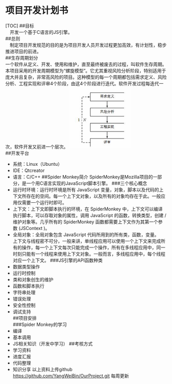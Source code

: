 # 项目开发计划书

[TOC]
##目标  
&emsp;开发一个基于C语言的JS引擎。    
##总则  
&emsp;制定项目开发规范的目的是为项目开发人员开发过程更加高效，有计划性，稳步推进项目的前进。    
##生存周期划分  
一个软件从定义、开发、使用和维护，直至最终被废去的过程，叫软件生存周期。本项目采用的开发周期模型为“螺旋模型”。它尤其重视风险分析阶段，特别适用于庞大并且复杂，非常高风险的项目。这种模型的每一个周期都包括需求定义、风险分析、工程实现和评审4个阶段，由这4个阶段进行迭代。软件开发过程每迭代一次，软件开发又前进一个层次。
![9_1](./img/9_1.jpg)  
##开发平台  
* 系统：Linux（Ubuntu）
* IDE：Qtcreator
* 语言：C/C++
##Spider Monkey简介
SpiderMonkey是Mozilla项目的一部分，是一个用C语言实现的JavaScript脚本引擎。
###三个核心概念  
* 运行时环境：运行时环境是所有 JavaScript 变量，对象，脚本以及代码的上下文所存在的空间。每一个上下文对象，以及所有的对象均存在于此。一般应用仅需要一个运行时即可。  
* 上下文：上下文即脚本执行的环境，在 SpiderMonkey 中，上下文可以编译执行脚本，可以存取对象的属性，调用 JavaScript 的函数，转换类型，创建 / 维护对象等。几乎所有的 SpiderMonkey 函数都需要上下文作为其第一个参数 (JSContext )。  
* 全局对象：全局对象包含 JavaScript 代码所用到的所有类，函数，变量。  
上下文与线程密不可分，一般来讲，单线程应用可以使用一个上下文来完成所有的操作，每一个上下文每次只能完成一个操作，所有在多线程应用中，同一时刻只能有一个线程来使用上下文对象。一般而言，多线程应用中，每个线程对应一个上下文。
###JS引擎的API函数种类  
* 数据类型操作  
* 运行时控制  
* 类和对象创生的维护  
* 函数和脚本执行  
* 字符串处理  
* 错误处理  
* 安全性控制  
* 调试支持  
##项目安排  
###Spider Monkey的学习
* 编译
* 基本调用
* JS相关知识（开发中学习）
##考核方式
* 学习资料  
* 进度汇报
* 代码整理
* 知识分享
以上资料上传github  https://github.com/YangWeiBin/OurProject.git 每周更新
